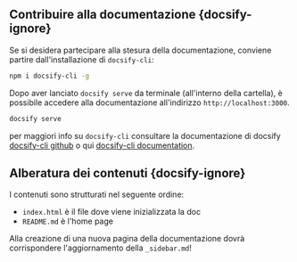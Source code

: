 
## Contribuire alla documentazione {docsify-ignore}

Se si desidera partecipare alla stesura della documentazione, conviene partire dall'installazione di `docsify-cli`:

```bash
npm i docsify-cli -g
```

Dopo aver lanciato `docsify serve` da terminale (all'interno della cartella), è possibile accedere alla documentazione all'indirizzo `http://localhost:3000`.

```bash
docsify serve
```

per maggiori info su `docsify-cli` consultare la documentazione di docsify [docsify-cli github](https://github.com/docsifyjs/docsify-cli) o qui [docsify-cli documentation](https://docsify.js.org/#/quickstart).

## Alberatura dei contenuti {docsify-ignore}

I contenuti sono strutturati nel seguente ordine:

* `index.html` è il file dove viene inizializzata la doc
* `README.md` è l'home page

Alla creazione di una nuova pagina della documentazione dovrà corrispondere l'aggiornamento della `_sidebar.md`! 